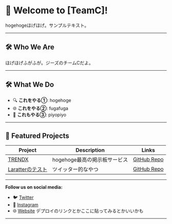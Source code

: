 # 🌟 Welcome to [TeamC]!

hogehogeほげほげ。サンプルテキスト。

---

## 🛠️ Who We Are

ほげほげふがふが。ジーズのチームCだよ。

---


## 🛠️ What We Do

- 🔍 **これをやる①**: hogehoge
- 🌐 **これをやる②**: fugafuga
- 📱 **これもやる③**: piyopiyo

---

## 🚀 Featured Projects

| Project | Description | Links |
|---------|-------------|-------|
| [TRENDX](https://github.com/organization/project1) | hogehoge最高の掲示板サービス | [GitHub Repo](https://github.com/organization/project1) |
| [Laratterのテスト](https://github.com/organization/project2) | ツイッター的なやつ | [GitHub Repo](https://github.com/organization/project2) |

---

**Follow us on social media:**
- 🐦 [Twitter](https://twitter.com/example)
- 📸 [Instagram](https://instagram.com/example)
- 🌐 [Website](https://example.com)
デプロイのリンクとかここに貼ってみるとかいいかも
---
